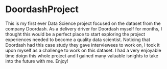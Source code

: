 # DoordashProject
This is my first ever Data Science project focused on the dataset from the company Doordash. 
As a delivery driver for Doordash myself for months, I thought this would be a perfect place to start exploring the project experiences 
needed to become a quality data scientist. 
Noticing that Doordash had this case study they gave interviewees to work on, I took it upon myself as a challenge to work on this dataset.
I had a very enjoyable time doign this whole project and I gained many valuable isnights to take into the future with me. 
Enjoy!
